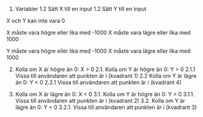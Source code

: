 1. Variabler
	1.2 Sätt X till en input
	1.2 Sätt Y till en input

X och Y kan inte vara 0

X måste vara högre eller lika med -1000
X måste vara lägre eller lika med 1000

Y måste vara högre eller lika med -1000
X måste vara lägre eller lika med 1000

2. Kolla om X är högre än 0: X > 0
 2.1. Kolla om Y är högre än 0: Y > 0
  2.1.1 Vissa till användaren att punkten är i (kvadrant 1)
 2.2 Kolla om Y är lägre än 0: Y < 0
  2.2.1 Vissa till användaren att punkten är i (kvadrant 4)

3. Kolla om X är lägre än 0: X < 0
 3.1. Kolla om Y är högre än 0: Y > 0
  3.1.1. Vissa till användaren att punkten är i (kvadrant 2)
 3.2. Kolla om Y är lägre än 0: Y < 0
  3.2.1. Vissa till användaren att punkten är i (kvadrant 3)
